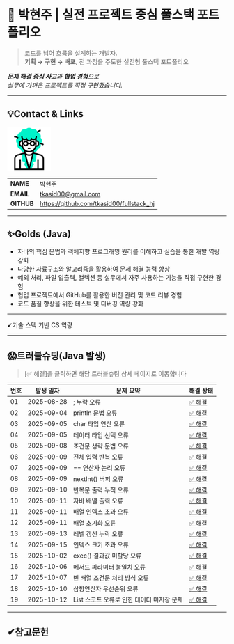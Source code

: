 # 🚀 박현주 | 실전 프로젝트 중심 풀스택 포트폴리오

> 코드를 넘어 흐름을 설계하는 개발자.  
**기획 → 구현 → 배포**, 전 과정을 주도한 실전형 풀스택 포트폴리오

***문제 해결 중심 사고**와 **협업 경험**으로  
실무에 가까운 프로젝트를 직접 구현했습니다.*

---
<!-- 이름, 이메일, 깃허브 주소, 포트폴리오 2*4의 테이블 형식으로-->
## 💡Contact & Links
<img src="../track001_github/3319946_수정.gif" alt="프로필" width="100"/>

|||
|-|-|
|**NAME**|박현주|
|**EMAIL**|tkasid00@gmail.com|
|**GITHUB**|https://github.com/tkasid00/fullstack_hj|


---
## ✨Golds (Java)

- 자바의 핵심 문법과 객체지향 프로그래밍 원리를 이해하고 실습을 통한 개발 역량 강화
- 다양한 자료구조와 알고리즘을 활용하여 문제 해결 능력 향상
- 예외 처리, 파일 입출력, 컬렉션 등 실무에서 자주 사용하는 기능을 직접 구현한 경험
- 협업 프로젝트에서 GitHub를 활용한 버전 관리 및 코드 리뷰 경험
- 코드 품질 향상을 위한 테스트 및 디버깅 역량 강화


---
✔기술 스택 기반 CS 역량

---


## 😱트러블슈팅(Java 발생)

 > [✅ 해결]을 클릭하면 해당 트러블슈팅 상세 페이지로 이동합니다

| 번호 | 발생 일자 | 문제 요약 | 해결 상태 |
|------|-----------|------------|------------|
| 01 | 2025-08-28 | ; 누락 오류 | [✅ 해결](https://tkasid00.github.io/fullstack_hj/docs/troubleshooting/troubleJava.html#error01) |
| 02 | 2025-09-04 | println 문법 오류 | [✅ 해결](https://tkasid00.github.io/fullstack_hj/docs/troubleshooting/troubleJava.html#error02) |
| 03 | 2025-09-05 | char 타입 연산 오류 | [✅ 해결](https://tkasid00.github.io/fullstack_hj/docs/troubleshooting/troubleJava.html#error03) |
| 04 | 2025-09-05 | 데이터 타입 선택 오류 | [✅ 해결](https://tkasid00.github.io/fullstack_hj/docs/troubleshooting/troubleJava.html#error04) |
| 05 | 2025-09-08 | 조건문 생략 문법 오류 | [✅ 해결](https://tkasid00.github.io/fullstack_hj/docs/troubleshooting/troubleJava.html#error05) |
| 06 | 2025-09-09 | 전체 입력 반복 오류 | [✅ 해결](https://tkasid00.github.io/fullstack_hj/docs/troubleshooting/troubleJava.html#error06) |
| 07 | 2025-09-09 | == 연산자 논리 오류 | [✅ 해결](https://tkasid00.github.io/fullstack_hj/docs/troubleshooting/troubleJava.html#error07) |
| 08 | 2025-09-09 | nextInt() 버퍼 오류 | [✅ 해결](https://tkasid00.github.io/fullstack_hj/docs/troubleshooting/troubleJava.html#error08) |
| 09 | 2025-09-10 | 반복문 출력 누적 오류 | [✅ 해결](https://tkasid00.github.io/fullstack_hj/docs/troubleshooting/troubleJava.html#error09) |
| 10 | 2025-09-11 | 자바 배열 출력 오류 | [✅ 해결](https://tkasid00.github.io/fullstack_hj/docs/troubleshooting/troubleJava.html#error10) |
| 11 | 2025-09-11 | 배열 인덱스 초과 오류 | [✅ 해결](https://tkasid00.github.io/fullstack_hj/docs/troubleshooting/troubleJava.html#error11) |
| 12 | 2025-09-11 | 배열 초기화 오류 | [✅ 해결](https://tkasid00.github.io/fullstack_hj/docs/troubleshooting/troubleJava.html#error12) |
| 13 | 2025-09-13 | 레벨 갱신 누락 오류 | [✅ 해결](https://tkasid00.github.io/fullstack_hj/docs/troubleshooting/troubleJava.html#error13) |
| 14 | 2025-09-15 | 인덱스 크기 초과 오류 | [✅ 해결](https://tkasid00.github.io/fullstack_hj/docs/troubleshooting/troubleJava.html#error14) |
| 15 | 2025-10-02 | exec() 결과값 미할당 오류 | [✅ 해결](https://tkasid00.github.io/fullstack_hj/docs/troubleshooting/troubleJava.html#error15) |
| 16 | 2025-10-06 | 메서드 파라미터 불일치 오류 | [✅ 해결](https://tkasid00.github.io/fullstack_hj/docs/troubleshooting/troubleJava.html#error16) |
| 17 | 2025-10-07 | 빈 배열 조건문 처리 방식 오류 | [✅ 해결](https://tkasid00.github.io/fullstack_hj/docs/troubleshooting/troubleJava.html#error17) |
| 18 | 2025-10-10 | 삼항연산자 우선순위 오류 | [✅ 해결](https://tkasid00.github.io/fullstack_hj/docs/troubleshooting/troubleJava.html#error18) |
| 19 | 2025-10-12 | List 스코프 오류로 인한 데이터 미저장 문제 | [✅ 해결](https://tkasid00.github.io/fullstack_hj/docs/troubleshooting/troubleJava.html#error19) |




---

## ✔참고문헌
